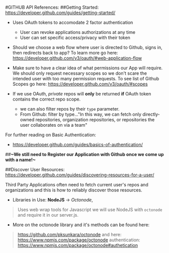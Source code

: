 #GITHUB API References:
##Getting Started: 
https://developer.github.com/guides/getting-started/

- Uses OAuth tokens to accomodate 2 factor authentication
    - User can revoke applications authorizations at any time
    - User can set specific access/privacy with their token
- Should we choose a web flow where user is directed to Github, signs in, then redirects back to app? To learn more go here: https://developer.github.com/v3/oauth/#web-application-flow

- Make sure to have a clear idea of what permissions our App will require. We should only request necessary scopes so we don't scare the intended user with too many permission requests. To see list of Github Scopes go here: https://developer.github.com/v3/oauth/#scopes

- If we use OAuth, _private_ repos will **only** be returned **if** OAuth token contains the correct repo scope.
  - we can also filter repos by their `type` parameter.
  - From Github: filter by type..."In this way, we can fetch only directly-owned repositories, organization repositories, or repositories the user collaborates on via a team" 

For further reading on Basic Authentication:
- https://developer.github.com/guides/basics-of-authentication/

##**~We still need to Register our Application with Github once we come up with a name!~**

##Discover User Resources: 
https://developer.github.com/guides/discovering-resources-for-a-user/

Third Party Applications often need to fetch current user's repos and organizations and this is how to reliably discover those resources.

- Libraries in Use: **NodeJS** -> _Octonode_,
> Uses web wrap tools for Javascript we will use NodeJS with `octonode` and require it in our server.js. 
- More on the octonode library and it's methods can be found here:
> https://github.com/pksunkara/octonode
and here:
> https://www.npmjs.com/package/octonode
>authentication: https://www.npmjs.com/package/octonode#authetication
  